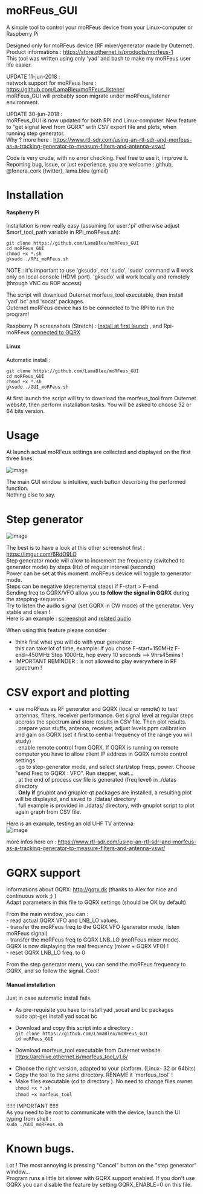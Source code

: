 # moRFeus_GUI

A simple tool to control your moRFeus device from your Linux-computer or Raspberry Pi

Designed only for moRFeus device (RF mixer/generator made by Outernet).  
Product informations : https://store.othernet.is/products/morfeus-1   
This tool was written using only 'yad' and bash to make my moRFeus user life easier.  

UPDATE 11-jun-2018 :  
network support for moRFeus here : https://github.com/LamaBleu/moRFeus_listener  
moRFeus_GUI will probably soon migrate under moRFeus_listener environment.  

UPDATE 30-jun-2018 :  
moRFeus_GUI is now updated for both RPi and Linux-computer.
New feature to "get signal level from GQRX" with CSV export file and plots, when running step generator.  
Why ? more here : https://www.rtl-sdr.com/using-an-rtl-sdr-and-morfeus-as-a-tracking-generator-to-measure-filters-and-antenna-vswr/
  
Code is very crude, with no error checking. Feel free to use it, improve it.  
Reporting bug, issue, or just experience, you are welcome : github, @fonera_cork (twitter), lama.bleu (gmail)



Installation  
============

 #### Raspberry Pi
 
 Installation is now really easy (assuming for user:'pi' otherwise adjust $morf_tool_path variable in RPi_moRFeus.sh): 
 
  `git clone https://github.com/LamaBleu/moRFeus_GUI`  
  `cd moRFeus_GUI`  
  `chmod +x *.sh`  
  `gksudo ./RPi_moRFeus.sh`  
  
NOTE : it's important to use 'gksudo', not 'sudo'. 
'sudo' command will work only on local console (HDMI port). 'gksudo' wiil work locally and remotely (through VNC ou RDP access)  
  
The script will download Outernet morfeus_tool executable, then install 'yad' bc' and 'socat' packages.  
Outernet moRFeus device has to be connected to the RPi to run the program!  
  
Raspberry Pi screenshots (Stretch) : [Install at first launch](https://imgur.com/2Qbmq5h) , and Rpi-moRFeus [connected to GQRX](https://imgur.com/ACr0HGj)

#### Linux

Automatic install :

  `git clone https://github.com/LamaBleu/moRFeus_GUI`  
  `cd moRFeus_GUI`  
  `chmod +x *.sh`  
  `gksudo ./GUI_moRFeus.sh`  


At first launch the script will try to download the morfeus_tool from Outernet website, then perform installation tasks.
You will be asked to choose 32 or 64 bits version.





 
Usage  
=====

At launch actual moRFeus settings are collected and displayed on the first three lines.

![image](https://user-images.githubusercontent.com/26578895/38947869-5274aa46-433e-11e8-8e76-18c5039fda80.png)


The main GUI window is intuitive, each button describing the performed function.  
Nothing else to say.  

Step generator
==============

![image](https://user-images.githubusercontent.com/26578895/38948007-aca71f4e-433e-11e8-9bfe-714a17975774.png)


The best is to have a look at this other screenshot first : https://imgur.com/6RdO9LO   
Step generator mode will allow to increment the frequency (switched to generator mode) by steps (Hz) of regular interval (seconds)  
Power can be set at this moment. moRFeus device will toggle to generator mode.  
Steps can be negative (decremental steps) if F-start > F-end  
Sending freq to GQRX/VFO allow you **to follow the signal in GQRX** during the stepping-sequence.  
Try to listen the audio signal (set GQRX in CW mode) of the generator. Very stable and clean !  
Here is an example : [screenshot](https://imgur.com/vmZoEP2) and [related audio](https://vocaroo.com/i/s0efbrP0W1cP)

When using this feature please consider : 
- think first what you will do with your generator:  
  this can take lot of time, example: if you chose F-start=150MHz F-end=450MHz Step 1000Hz, hop every 10 seconds --> 9hrs45mins !  
- IMPORTANT REMINDER : is not allowed to play everywhere in RF spectrum !  


CSV export and plotting
=======================

  - use moRFeus as RF generator and GQRX (local or remote) to test antennas, filters, receiver performance. Get signal level at regular steps accross the spectrum and store results in CSV file. Then plot results.  
     . prepare your stuffs, antenna, receiver, adjust levels ppm calibration and gain on GQRX (set it first to central frequency of the range you will study)  
     . enable remote control from GQRX. If GQRX is running on remote computer you have to allow client IP address in GQRX remote control settings.  
     . go to step-generator mode, and select start/stop freqs, power. Choose "send Freq to GQRX : VFO". Run stepper, wait...    
     . at the end of process csv file is generated (freq level) in ./datas directory  
     . **Only if** gnuplot and gnuplot-qt packages are installed, a resulting plot will be displayed, and saved to ./datas/ directory  
     . full example is provided in ./datas/ directory, with gnuplot script to plot again graph from CSV file.  
  
Here is an example, testing an old UHF TV antenna:  
![image](https://user-images.githubusercontent.com/26578895/42124301-55954e28-7c60-11e8-908d-3f98e4446634.png)
  
more infos here on : https://www.rtl-sdr.com/using-an-rtl-sdr-and-morfeus-as-a-tracking-generator-to-measure-filters-and-antenna-vswr/  
    



GQRX support  
============
Informations about GQRX: http://gqrx.dk (thanks to Alex for nice and continuous work ;) )  
 Adapt parameters in this file to GQRX settings (should be OK by default)  
 
 From the main window, you can :  
	- read actual GQRX VFO and LNB_LO values.  
	- transfer the moRFeus freq to the GQRX VFO (generator mode, listen moRFeus signal)  
	- transfer the moRFeus freq to GQRX LNB_LO (moRFeus mixer mode).
	  GQRX is now displaying the real frequency (mixer + GQRX VFO) !  
	- reset GQRX LNB_LO freq. to 0 
	  
 
 From the step generator menu, you can send the moRFeus frequency to GQRX, and so follow the signal. Cool!  



#### Manual installation

Just in case automatic install fails.

* As pre-requisite you have to install yad ,socat and bc packages  
     sudo apt-get install yad socat bc  
     
* Download and copy this script into a directory :  
   `git clone https://github.com/LamaBleu/moRFeus_GUI`  
   `cd moRFeus_GUI`    
 
* Download morfeus_tool executable from Outernet website: https://archive.othernet.is/morfeus_tool_v1.6/  
- Choose the right version, adapted to your platform.  (Linux- 32 or 64bits)    
- Copy the tool to the same directory. RENAME it 'morfeus_tool' !  
- Make  files executable (cd to directory ). No need to change files owner.  
`chmod +x *.sh`  
`chmod +x morfeus_tool`  
   
!!!!!! IMPORTANT !!!!!!  
As you need to be root to communicate with the device, launch the UI typing from shell :   
       `sudo ./GUI_moRFeus.sh`  


Known bugs.  
===========
Lot ! 
The most annoying is pressing "Cancel" button on the "step generator" window...  
Program runs a little bit slower with GQRX support enabled. 
If you don't use GQRX you can disable the feature by setting GQRX_ENABLE=0 on this file.  


